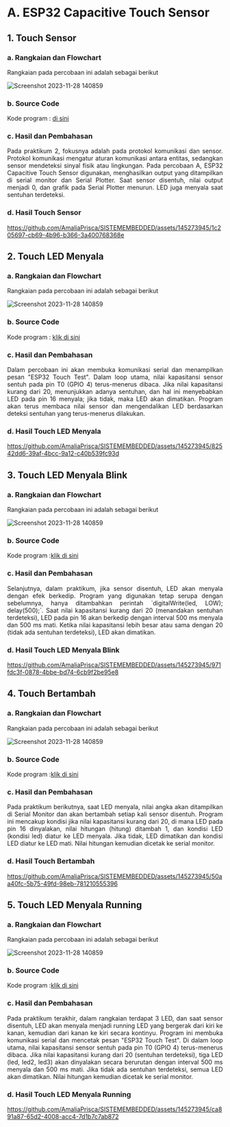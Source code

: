 # A. ESP32 Capacitive Touch Sensor
## 1. Touch Sensor
### a. Rangkaian dan Flowchart
Rangkaian pada percobaan ini adalah sebagai berikut

![Screenshot 2023-11-28 140859](https://github.com/AmaliaPrisca/SISTEMEMBEDDED/assets/145273945/934aed65-6ff5-4b63-81f5-5e0b3716e280)

### b. Source Code
Kode program : <a href="touch_sensor.ino">di sini</a>

### c. Hasil dan Pembahasan
<p align="justify">Pada praktikum 2, fokusnya adalah pada protokol komunikasi dan sensor. Protokol komunikasi mengatur aturan komunikasi antara entitas, sedangkan sensor mendeteksi sinyal fisik atau lingkungan. Pada percobaan A, ESP32 Capacitive Touch Sensor digunakan, menghasilkan output yang ditampilkan di serial monitor dan Serial Plotter. Saat sensor disentuh, nilai output menjadi 0, dan grafik pada Serial Plotter menurun. LED juga menyala saat sentuhan terdeteksi.


### d. Hasil Touch Sensor
https://github.com/AmaliaPrisca/SISTEMEMBEDDED/assets/145273945/1c205697-cb69-4b96-b366-3a400768368e


## 2. Touch LED Menyala

### a. Rangkaian dan Flowchart
Rangkaian pada percobaan ini adalah sebagai berikut

![Screenshot 2023-11-28 140859](https://github.com/AmaliaPrisca/SISTEMEMBEDDED/assets/145273945/934aed65-6ff5-4b63-81f5-5e0b3716e280)


### b. Source Code
Kode program : <a href="https://github.com/AmaliaPrisca/SISTEMEMBEDDED/blob/master/Job%202/1.%20ESP32%20Capacitive%20Touch%20Sensor/A.%20%20ESP32%20Capacitive%20Touch%20Sensor/2._LED_menyala/2._LED_menyala.ino">klik di sini</a>

### c. Hasil dan Pembahasan
<p align="justify">Dalam percobaan ini akan membuka komunikasi serial dan menampilkan pesan "ESP32 Touch Test". Dalam loop utama, nilai kapasitansi sensor sentuh pada pin T0 (GPIO 4) terus-menerus dibaca. Jika nilai kapasitansi kurang dari 20, menunjukkan adanya sentuhan, dan hal ini menyebabkan LED pada pin 16 menyala; jika tidak, maka LED akan dimatikan. Program akan terus membaca nilai sensor dan mengendalikan LED berdasarkan deteksi sentuhan yang terus-menerus dilakukan.

### d. Hasil Touch LED Menyala
https://github.com/AmaliaPrisca/SISTEMEMBEDDED/assets/145273945/82542dd6-39af-4bcc-9a12-c40b539fc93d


## 3. Touch LED Menyala Blink

### a. Rangkaian dan Flowchart
Rangkaian pada percobaan ini adalah sebagai berikut

![Screenshot 2023-11-28 140859](https://github.com/AmaliaPrisca/SISTEMEMBEDDED/assets/145273945/934aed65-6ff5-4b63-81f5-5e0b3716e280)

### b. Source Code
Kode program :<a href="https://github.com/AmaliaPrisca/SISTEMEMBEDDED/blob/master/Job%202/1.%20ESP32%20Capacitive%20Touch%20Sensor/A.%20%20ESP32%20Capacitive%20Touch%20Sensor/3._touch_blink/2._touch_blink.ino">klik di sini</a>

### c. Hasil dan Pembahasan
<p align="justify">Selanjutnya, dalam praktikum, jika sensor disentuh, LED akan menyala dengan efek berkedip. Program yang digunakan tetap serupa dengan sebelumnya, hanya ditambahkan perintah `digitalWrite(led, LOW); delay(500);`. Saat nilai kapasitansi kurang dari 20 (menandakan sentuhan terdeteksi), LED pada pin 16 akan berkedip dengan interval 500 ms menyala dan 500 ms mati. Ketika nilai kapasitansi lebih besar atau sama dengan 20 (tidak ada sentuhan terdeteksi), LED akan dimatikan.

### d. Hasil Touch LED Menyala Blink
https://github.com/AmaliaPrisca/SISTEMEMBEDDED/assets/145273945/971fdc3f-0878-4bbe-bd74-6cb9f2be95e8



## 4. Touch Bertambah

### a. Rangkaian dan Flowchart
Rangkaian pada percobaan ini adalah sebagai berikut

![Screenshot 2023-11-28 140859](https://github.com/AmaliaPrisca/SISTEMEMBEDDED/assets/145273945/934aed65-6ff5-4b63-81f5-5e0b3716e280)


### b. Source Code
Kode program :<a href="https://github.com/AmaliaPrisca/SISTEMEMBEDDED/blob/master/Job%202/1.%20ESP32%20Capacitive%20Touch%20Sensor/A.%20%20ESP32%20Capacitive%20Touch%20Sensor/4._touch_angka_yang_akan_bertambah_setiap_kali_sensor_disentuh/3._touch_angka_yang_akan_bertambah_setiap_kali_sensor_disentuh.ino">klik di sini</a>

### c. Hasil dan Pembahasan
<p align="justify">Pada praktikum berikutnya, saat LED menyala, nilai angka akan ditampilkan di Serial Monitor dan akan bertambah setiap kali sensor disentuh. Program ini mencakup kondisi jika nilai kapasitansi kurang dari 20, di mana LED pada pin 16 dinyalakan, nilai hitungan (hitung) ditambah 1, dan kondisi LED (kondisi led) diatur ke LED menyala. Jika tidak, LED dimatikan dan kondisi LED diatur ke LED mati. Nilai hitungan kemudian dicetak ke serial monitor.

### d. Hasil Touch Bertambah
https://github.com/AmaliaPrisca/SISTEMEMBEDDED/assets/145273945/50aa40fc-5b75-49fd-98eb-781210555396

## 5. Touch LED Menyala Running
### a. Rangkaian dan Flowchart
Rangkaian pada percobaan ini adalah sebagai berikut

![Screenshot 2023-11-28 140859](https://github.com/AmaliaPrisca/SISTEMEMBEDDED/assets/145273945/934aed65-6ff5-4b63-81f5-5e0b3716e280)


### b. Source Code
Kode program :<a href="https://github.com/AmaliaPrisca/SISTEMEMBEDDED/blob/master/Job%202/1.%20ESP32%20Capacitive%20Touch%20Sensor/A.%20%20ESP32%20Capacitive%20Touch%20Sensor/5._LED_menyala_menjadi_running_LED/4._LED_menyala_menjadi_running_LED.ino">klik di sini</a>

### c. Hasil dan Pembahasan
<p align="justify">Pada praktikum terakhir, dalam rangkaian terdapat 3 LED, dan saat sensor disentuh, LED akan menyala menjadi running LED yang bergerak dari kiri ke kanan, kemudian dari kanan ke kiri secara kontinyu. Program ini membuka komunikasi serial dan mencetak pesan "ESP32 Touch Test". Di dalam loop utama, nilai kapasitansi sensor sentuh pada pin T0 (GPIO 4) terus-menerus dibaca. Jika nilai kapasitansi kurang dari 20 (sentuhan terdeteksi), tiga LED (led, led2, led3) akan dinyalakan secara berurutan dengan interval 500 ms menyala dan 500 ms mati. Jika tidak ada sentuhan terdeteksi, semua LED akan dimatikan. Nilai hitungan kemudian dicetak ke serial monitor.

### d. Hasil Touch LED Menyala Running
https://github.com/AmaliaPrisca/SISTEMEMBEDDED/assets/145273945/ca891a87-65d2-4008-acc4-7d1b7c7ab872
